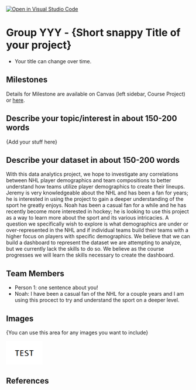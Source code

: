 [![Open in Visual Studio Code](https://classroom.github.com/assets/open-in-vscode-f059dc9a6f8d3a56e377f745f24479a46679e63a5d9fe6f495e02850cd0d8118.svg)](https://classroom.github.com/online_ide?assignment_repo_id=5887677&assignment_repo_type=AssignmentRepo)
# Group YYY - {Short snappy Title of your project}

- Your title can change over time.

## Milestones

Details for Milestone are available on Canvas (left sidebar, Course Project) or [here](https://firas.moosvi.com/courses/data301/project/milestone01.html).

## Describe your topic/interest in about 150-200 words

{Add your stuff here}

## Describe your dataset in about 150-200 words

With this data analytics project, we hope to investigate any correlations between NHL player demographics and team compositions to better understand how teams utilize player demographics to create their lineups. Jeremy is very knowledgeable about the NHL and has been a fan for years; he is interested in using the project to gain a deeper understanding of the sport he greatly enjoys. Noah has been a casual fan for a while and he has recently become more interested in hockey; he is looking to use this project as a way to learn more about the sport and its various intricacies. A question we specifically wish to explore is what demographics are under or over-represented in the NHL and if individual teams build their teams with a higher focus on players with specific demographics. We believe that we can build a dashboard to represent the dataset we are attempting to analyze, but we currently lack the skills to do so. We believe as the course progresses we will learn the skills necessary to create the dashboard.

## Team Members

- Person 1: one sentence about you!
- Noah: I have been a casual fan of the NHL for a couple years and I am using this procect to try and understand the sport on a deeper level.

## Images

{You can use this area for any images you want to include}

<img src ="images/test.png" width="100px">

## References





